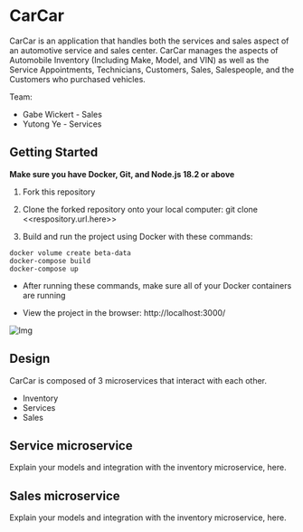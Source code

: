 # CarCar

CarCar is an application that handles both the services and sales aspect of an automotive service and sales center. CarCar manages the aspects of Automobile Inventory (Including Make, Model, and VIN) as well as the Service Appointments, Technicians, Customers, Sales, Salespeople, and the Customers who purchased vehicles.

Team:

* Gabe Wickert - Sales
* Yutong Ye - Services

## Getting Started

**Make sure you have Docker, Git, and Node.js 18.2 or above**

1. Fork this repository

2. Clone the forked repository onto your local computer:
git clone <<respository.url.here>>

3. Build and run the project using Docker with these commands:
```
docker volume create beta-data
docker-compose build
docker-compose up
```
- After running these commands, make sure all of your Docker containers are running

- View the project in the browser: http://localhost:3000/

![Img](/images/CarCarWebsite.png)

## Design

CarCar is composed of 3 microservices that interact with each other.

- Inventory
- Services
- Sales

## Service microservice

Explain your models and integration with the inventory
microservice, here.

## Sales microservice

Explain your models and integration with the inventory
microservice, here.
